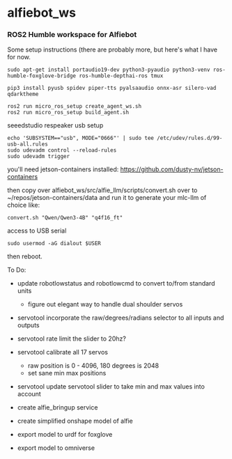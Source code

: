 # alfiebot_ws

### ROS2 Humble workspace for Alfiebot

Some setup instructions (there are probably more, but here's what I have for now.
 

    sudo apt-get install portaudio19-dev python3-pyaudio python3-venv ros-humble-foxglove-bridge ros-humble-depthai-ros tmux
     
    pip3 install pyusb spidev piper-tts pyalsaaudio onnx-asr silero-vad qdarktheme

    ros2 run micro_ros_setup create_agent_ws.sh
    ros2 run micro_ros_setup build_agent.sh

  

seeedstudio respeaker usb setup

    echo 'SUBSYSTEM=="usb", MODE="0666"' | sudo tee /etc/udev/rules.d/99-usb-all.rules
    sudo udevadm control --reload-rules
    sudo udevadm trigger

  you'll need jetson-containers installed:
  https://github.com/dusty-nv/jetson-containers

then copy over alfiebot_ws/src/alfie_llm/scripts/convert.sh over to ~/repos/jetson-containers/data and run it to generate your mlc-llm of choice like:

    convert.sh "Qwen/Qwen3-4B" "q4f16_ft"



access to USB serial

    sudo usermod -aG dialout $USER

then reboot.



To Do:

 - update robotlowstatus and robotlowcmd to convert to/from standard units
     - figure out elegant way to handle dual shoulder servos

 - servotool incorporate the raw/degrees/radians selector to all inputs and outputs

 - servotool rate limit the slider to 20hz?

 - servotool calibrate all 17 servos
    - raw position is 0 - 4096, 180 degrees is 2048
    - set sane min max positions

 - servotool update servotool slider to take min and max values into account

 - create alfie_bringup service
 - create simplified onshape model of alfie
 - export model to urdf for foxglove
 - export model to omniverse




